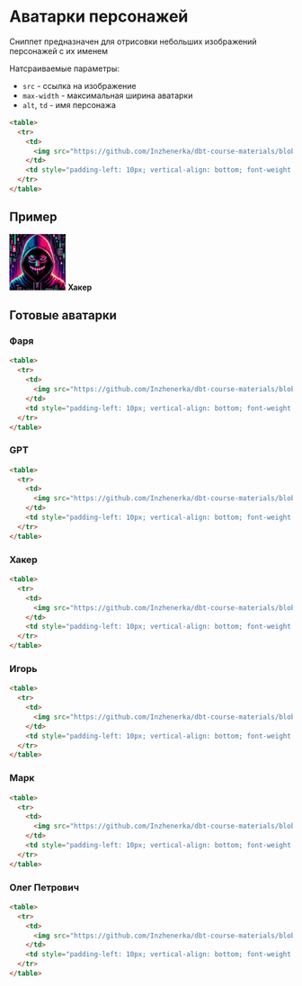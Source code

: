 # Аватарки персонажей

Сниппет предназначен для отрисовки небольших изображений персонажей с их именем

Натсраиваемые параметры:

- `src` - ссылка на изображение
- `max-width` - максимальная ширина аватарки
- `alt`, `td` - имя персонажа

```html
<table>
  <tr>
    <td>
      <img src="https://github.com/Inzhenerka/dbt-course-materials/blob/main/art/Hacker.jpg?raw=true" alt="Хакер" style="max-width: 100px;">
    </td>
    <td style="padding-left: 10px; vertical-align: bottom; font-weight: bold;">Хакер</td>
  </tr>
</table>
```

## Пример

<img src="https://github.com/Inzhenerka/dbt-course-materials/blob/main/art/Hacker.jpg?raw=true" alt="Хакер" style="width: 100px;">&nbsp;<b>Хакер</b>

## Готовые аватарки

### Фаря

```html
<table>
  <tr>
    <td>
      <img src="https://github.com/Inzhenerka/dbt-course-materials/blob/main/art/Farya.jpg?raw=true" alt="Фаря" style="max-width: 100px;">
    </td>
    <td style="padding-left: 10px; vertical-align: bottom; font-weight: bold;">Фаря</td>
  </tr>
</table>
```

### GPT

```html
<table>
  <tr>
    <td>
      <img src="https://github.com/Inzhenerka/dbt-course-materials/blob/main/art/GPT.jpg?raw=true" alt="GPT" style="max-width: 100px;">
    </td>
    <td style="padding-left: 10px; vertical-align: bottom; font-weight: bold;">GPT</td>
  </tr>
</table>
```

### Хакер

```html
<table>
  <tr>
    <td>
      <img src="https://github.com/Inzhenerka/dbt-course-materials/blob/main/art/Hacker.jpg?raw=true" alt="Хакер" style="max-width: 100px;">
    </td>
    <td style="padding-left: 10px; vertical-align: bottom; font-weight: bold;">Хакер</td>
  </tr>
</table>
```

### Игорь

```html
<table>
  <tr>
    <td>
      <img src="https://github.com/Inzhenerka/dbt-course-materials/blob/main/art/Igor.jpg?raw=true" alt="Игорь" style="max-width: 100px;">
    </td>
    <td style="padding-left: 10px; vertical-align: bottom; font-weight: bold;">Игорь</td>
  </tr>
</table>
```

### Марк

```html
<table>
  <tr>
    <td>
      <img src="https://github.com/Inzhenerka/dbt-course-materials/blob/main/art/Mark.jpg?raw=true" alt="Марк" style="max-width: 100px;">
    </td>
    <td style="padding-left: 10px; vertical-align: bottom; font-weight: bold;">Марк</td>
  </tr>
</table>
```

### Олег Петрович

```html
<table>
  <tr>
    <td>
      <img src="https://github.com/Inzhenerka/dbt-course-materials/blob/main/art/Oleg_Petrovich.jpg?raw=true" alt="Олег Петрович" style="max-width: 100px;">
    </td>
    <td style="padding-left: 10px; vertical-align: bottom; font-weight: bold;">Олег Петрович</td>
  </tr>
</table>
```
